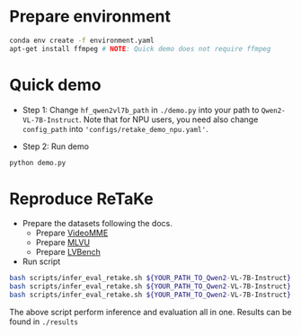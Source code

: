 # Prepare environment
```bash
conda env create -f environment.yaml
apt-get install ffmpeg # NOTE: Quick demo does not require ffmpeg
```

# Quick demo
- Step 1:
Change `hf_qwen2vl7b_path` in `./demo.py` into your path to `Qwen2-VL-7B-Instruct`. Note that for NPU users, you need also change `config_path` into `'configs/retake_demo_npu.yaml'`.

- Step 2:
Run demo
```bash
python demo.py
```

# Reproduce ReTaKe
- Prepare the datasets following the docs.
  - Prepare [VideoMME](docs/prepare_videomme.md)
  - Prepare [MLVU](docs/prepare_mlvu.md)
  - Prepare [LVBench](docs/prepare_lvbench.md)
- Run script
```bash
bash scripts/infer_eval_retake.sh ${YOUR_PATH_TO_Qwen2-VL-7B-Instruct} configs/retake_videomme.yaml 8
bash scripts/infer_eval_retake.sh ${YOUR_PATH_TO_Qwen2-VL-7B-Instruct} configs/retake_mlvu.yaml 8
bash scripts/infer_eval_retake.sh ${YOUR_PATH_TO_Qwen2-VL-7B-Instruct} configs/retake_lvbench.yaml 8
```
The above script perform inference and evaluation all in one. Results can be found in `./results`
